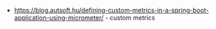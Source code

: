 
- <https://blog.autsoft.hu/defining-custom-metrics-in-a-spring-boot-application-using-micrometer/> - custom metrics 